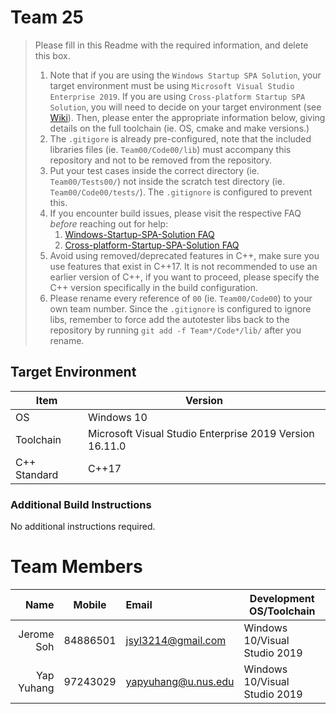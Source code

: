 # Team 25

> Please fill in this Readme with the required information, and delete this box.
>
> 1. Note that if you are using the `Windows Startup SPA Solution`, your target environment must be using `Microsoft Visual Studio Enterprise 2019`.
>    If you are using `Cross-platform Startup SPA Solution`, you will need to decide on your target environment (see [Wiki](https://github.com/nus-cs3203/project-wiki/wiki/Version-Control-System-and-Code-Repository)).
>    Then, please enter the appropriate information below, giving details on the full toolchain (ie. OS, cmake and make versions.)
> 2. The `.gitigore` is already pre-configured, note that the included libraries files (ie. `Team00/Code00/lib`) must accompany this repository and not to be removed from the repository.
> 3. Put your test cases inside the correct directory (ie. `Team00/Tests00/`) not inside the scratch test directory (ie. `Team00/Code00/tests/`). The `.gitignore` is configured to prevent this.
> 4. If you encounter build issues, please visit the respective FAQ _before_ reaching out for help:
>    1. [Windows-Startup-SPA-Solution FAQ](https://github.com/nus-cs3203/project-wiki/wiki/Windows-Startup-SPA-Solution#faq)
>    2. [Cross-platform-Startup-SPA-Solution FAQ](https://github.com/nus-cs3203/project-wiki/wiki/Cross-platform-Startup-SPA-Solution#faq)
> 5. Avoid using removed/deprecated features in C++, make sure you use features that exist in C++17. It is not recommended to use an earlier version of C++, if you want to proceed, please specify the C++ version specifically in the build configuration.
> 6. Please rename every reference of `00` (ie. `Team00/Code00`) to your own team number. Since the `.gitignore` is configured to ignore libs, remember to force add the autotester libs back to the repository by running `git add -f Team*/Code*/lib/` after you rename.

## Target Environment

| Item         | Version                                                 |
| ------------ | ------------------------------------------------------- |
| OS           | Windows 10                                              |
| Toolchain    | Microsoft Visual Studio Enterprise 2019 Version 16.11.0 |
| C++ Standard | C++17                                                   |

### Additional Build Instructions

No additional instructions required.

# Team Members

|       Name |  Mobile  | Email               | Development OS/Toolchain      |
| ---------: | :------: | :------------------ | ----------------------------- |
| Jerome Soh | 84886501 | jsyl3214@gmail.com  | Windows 10/Visual Studio 2019 |
| Yap Yuhang | 97243029 | yapyuhang@u.nus.edu | Windows 10/Visual Studio 2019 |

